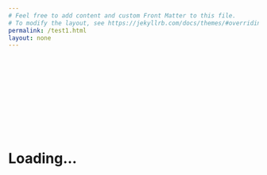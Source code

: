 ```yaml
---
# Feel free to add content and custom Front Matter to this file.
# To modify the layout, see https://jekyllrb.com/docs/themes/#overriding-theme-defaults
permalink: /test1.html
layout: none
---
```

<html>
    <head>
        <title>Real-Time Facial Emotion Detection</title>
        <script src="https://cdn.jsdelivr.net/npm/@tensorflow/tfjs@2.4.0/dist/tf.min.js"></script>
        <script src="https://cdn.jsdelivr.net/npm/@tensorflow-models/face-landmarks-detection@0.0.1/dist/face-landmarks-detection.js"></script>
    </head>
    <body>
        <canvas id="output"></canvas>
        <video id="webcam" playsinline style="
            visibility: hidden;
            width: auto;
            height: auto;
            ">
        </video>
        <h1 id="status">Loading...</h1>
        <script>
        function setText( text ) {
            document.getElementById( "status" ).innerText = text;
        }

        function drawLine( ctx, x1, y1, x2, y2 ) {
            ctx.beginPath();
            ctx.moveTo( x1, y1 );
            ctx.lineTo( x2, y2 );
            ctx.stroke();
        }

        async function setupWebcam() {
            return new Promise( ( resolve, reject ) => {
                const webcamElement = document.getElementById( "webcam" );
                const navigatorAny = navigator;
                navigator.getUserMedia = navigator.getUserMedia ||
                navigatorAny.webkitGetUserMedia || navigatorAny.mozGetUserMedia ||
                navigatorAny.msGetUserMedia;
                if( navigator.getUserMedia ) {
                    navigator.getUserMedia( { video: true },
                        stream => {
                            webcamElement.srcObject = stream;
                            webcamElement.addEventListener( "loadeddata", resolve, false );
                        },
                    error => reject());
                }
                else {
                    reject();
                }
            });
        }

        const emotions = [ "angry", "disgust", "fear", "happy", "neutral", "sad", "surprise" ];
        let emotionModel = null;

        let output = null;
        let model = null;

        async function predictEmotion( points ) {
            let result = tf.tidy( () => {
                const xs = tf.stack( [ tf.tensor1d( points ) ] );
                return emotionModel.predict( xs );
            });
            let prediction = await result.data();
            result.dispose();
            // Get the index of the maximum value
            let id = prediction.indexOf( Math.max( ...prediction ) );
            return emotions[ id ];
        }

        async function trackFace() {
            const video = document.querySelector( "video" );
            const faces = await model.estimateFaces( {
                input: video,
                returnTensors: false,
                flipHorizontal: false,
            });
            output.drawImage(
                video,
                0, 0, video.width, video.height,
                0, 0, video.width, video.height
            );

            let points = null;
            faces.forEach( face => {
                // Draw the bounding box
                const x1 = face.boundingBox.topLeft[ 0 ];
                const y1 = face.boundingBox.topLeft[ 1 ];
                const x2 = face.boundingBox.bottomRight[ 0 ];
                const y2 = face.boundingBox.bottomRight[ 1 ];
                const bWidth = x2 - x1;
                const bHeight = y2 - y1;
                drawLine( output, x1, y1, x2, y1 );
                drawLine( output, x2, y1, x2, y2 );
                drawLine( output, x1, y2, x2, y2 );
                drawLine( output, x1, y1, x1, y2 );

                // Add just the nose, cheeks, eyes, eyebrows & mouth
                const features = [
                    "noseTip",
                    "leftCheek",
                    "rightCheek",
                    "leftEyeLower1", "leftEyeUpper1",
                    "rightEyeLower1", "rightEyeUpper1",
                    "leftEyebrowLower", //"leftEyebrowUpper",
                    "rightEyebrowLower", //"rightEyebrowUpper",
                    "lipsLowerInner", //"lipsLowerOuter",
                    "lipsUpperInner", //"lipsUpperOuter",
                ];
                points = [];
                features.forEach( feature => {
                    face.annotations[ feature ].forEach( x => {
                        points.push( ( x[ 0 ] - x1 ) / bWidth );
                        points.push( ( x[ 1 ] - y1 ) / bHeight );
                    });
                });
            });

            if( points ) {
                let emotion = await predictEmotion( points );
                setText( `Detected: ${emotion}` );
            }
            else {
                setText( "No Face" );
            }

            requestAnimationFrame( trackFace );
        }

        (async () => {
            await setupWebcam();
            const video = document.getElementById( "webcam" );
            video.play();
            let videoWidth = video.videoWidth;
            let videoHeight = video.videoHeight;
            video.width = videoWidth;
            video.height = videoHeight;

            let canvas = document.getElementById( "output" );
            canvas.width = video.width;
            canvas.height = video.height;

            output = canvas.getContext( "2d" );
            output.translate( canvas.width, 0 );
            output.scale( -1, 1 ); // Mirror cam
            output.fillStyle = "#fdffb6";
            output.strokeStyle = "#fdffb6";
            output.lineWidth = 2;

            // Load Face Landmarks Detection
            model = await faceLandmarksDetection.load(
                faceLandmarksDetection.SupportedPackages.mediapipeFacemesh
            );
            // Load Emotion Detection
            emotionModel = await tf.loadLayersModel( 'web/model/facemo.json' );

            setText( "Loaded!" );

            trackFace();
        })();
        </script>
    </body>
</html>
